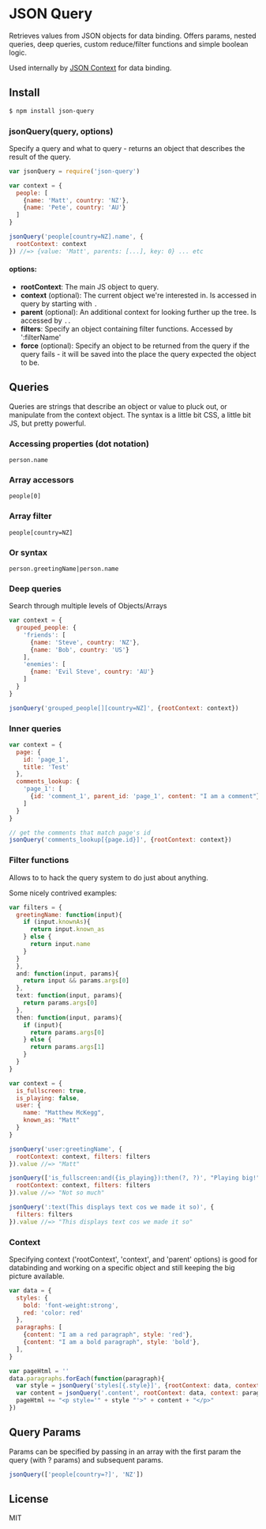 JSON Query
===

Retrieves values from JSON objects for data binding. Offers params, nested queries, deep queries, custom reduce/filter functions and simple boolean logic.

Used internally by [JSON Context](https://github.com/mmckegg/json-context) for data binding.

## Install

```bash
$ npm install json-query
```

### jsonQuery(query, options)

Specify a query and what to query - returns an object that describes the result of the query.

```js
var jsonQuery = require('json-query')

var context = {
  people: [
    {name: 'Matt', country: 'NZ'},
    {name: 'Pete', country: 'AU'}
  ]
}

jsonQuery('people[country=NZ].name', {
  rootContext: context
}) //=> {value: 'Matt', parents: [...], key: 0} ... etc
```

#### options:

- **rootContext**: The main JS object to query.
- **context** (optional): The current object we're interested in. Is accessed in query by starting with `.`
- **parent** (optional): An additional context for looking further up the tree. Is accessed by `..`
- **filters**: Specify an object containing filter functions. Accessed by ':filterName'
- **force** (optional): Specify an object to be returned from the query if the query fails - it will be saved into the place the query expected the object to be.

## Queries

Queries are strings that describe an object or value to pluck out, or manipulate from the context object. The syntax is a little bit CSS, a little bit JS, but pretty powerful.

### Accessing properties (dot notation)

`person.name`

### Array accessors

`people[0]`

### Array filter

`people[country=NZ]`

### Or syntax

`person.greetingName|person.name`

### Deep queries

Search through multiple levels of Objects/Arrays

```js
var context = {
  grouped_people: {
    'friends': [
      {name: 'Steve', country: 'NZ'},
      {name: 'Bob', country: 'US'}
    ],
    'enemies': [
      {name: 'Evil Steve', country: 'AU'}
    ]
  }
}

jsonQuery('grouped_people[][country=NZ]', {rootContext: context})
```
### Inner queries

```js
var context = {
  page: {
    id: 'page_1',
    title: 'Test'
  },
  comments_lookup: {
    'page_1': [
      {id: 'comment_1', parent_id: 'page_1', content: "I am a comment"}
    ]
  }
}

// get the comments that match page's id
jsonQuery('comments_lookup[{page.id}]', {rootContext: context})
```

### Filter functions

Allows to to hack the query system to do just about anything.

Some nicely contrived examples:

```js
var filters = {
  greetingName: function(input){
    if (input.knownAs){
      return input.known_as
    } else {
      return input.name
    }
  }
  },
  and: function(input, params){
    return input && params.args[0]
  },
  text: function(input, params){
    return params.args[0]
  },
  then: function(input, params){
    if (input){
      return params.args[0]
    } else {
      return params.args[1]
    }
  }
}

var context = {
  is_fullscreen: true,
  is_playing: false,
  user: {
    name: "Matthew McKegg",
    known_as: "Matt"
  }
}

jsonQuery('user:greetingName', {
  rootContext: context, filters: filters
}).value //=> "Matt"

jsonQuery(['is_fullscreen:and({is_playing}):then(?, ?)', "Playing big!", "Not so much"], {
  rootContext: context, filters: filters
}).value //=> "Not so much"

jsonQuery(':text(This displays text cos we made it so)', {
  filters: filters
}).value //=> "This displays text cos we made it so"

```

### Context

Specifying context ('rootContext', 'context', and 'parent' options) is good for databinding and working on a specific object and still keeping the big picture available.

```js
var data = {
  styles: {
    bold: 'font-weight:strong',
    red: 'color: red'
  },
  paragraphs: [
    {content: "I am a red paragraph", style: 'red'},
    {content: "I am a bold paragraph", style: 'bold'},
  ],
}

var pageHtml = ''
data.paragraphs.forEach(function(paragraph){
  var style = jsonQuery('styles[{.style}]', {rootContext: data, context: paragraph}).value
  var content = jsonQuery('.content', rootContext: data, context: paragraph) // pretty pointless :)
  pageHtml += "<p style='" + style "'>" + content + "</p>"
})
```

## Query Params

Params can be specified by passing in an array with the first param the query (with ? params) and subsequent params.

```js
jsonQuery(['people[country=?]', 'NZ'])
```

## License

MIT